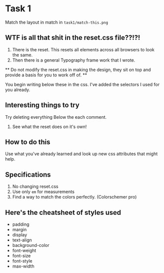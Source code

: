 # Task 1

Match the layout in match in `task1/match-this.png`

## WTF is all that shit in the reset.css file??!?!

1. There is the reset. This resets all elements across all browsers to look the same.
2. Then there is a general Typography frame work that I wrote.

** Do not modify the reset.css in making the design, they sit on top and provide a basis for you to work off of. **

You begin writing below these in the css. I've added the selectors I used for you already.

## Interesting things to try

Try deleting everything Below the each comment.

1. See what the reset does on it's own!


## How to do this

Use what you've already learned and look up new css attributes that might help.

## Specifications

1. No changing reset.css
2. Use only `em` for measurements
3. Find a way to match the colors perfectly. (Colorschemer pro)

## Here's the cheatsheet of styles used

* padding
* margin
* display
* text-align
* background-color
* font-weight
* font-size
* font-style
* max-width
